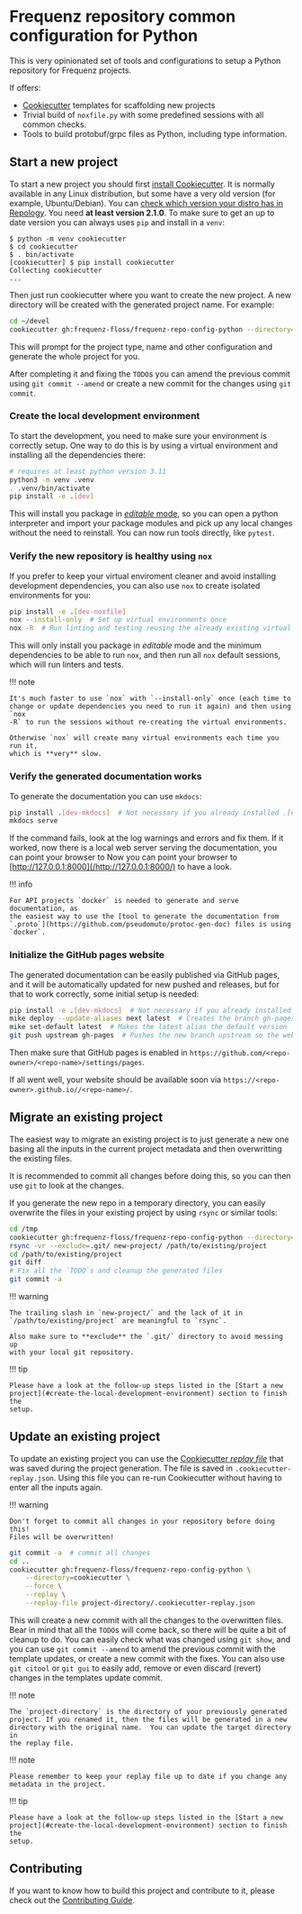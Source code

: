 # Frequenz repository common configuration for Python

This is very opinionated set of tools and configurations to setup a Python
repository for Frequenz projects.

If offers:

* [Cookiecutter] templates for scaffolding new projects
* Trivial build of `noxfile.py` with some predefined sessions with all common
  checks.
* Tools to build protobuf/grpc files as Python, including type information.


[Cookiecutter]: https://cookiecutter.readthedocs.io/en/stable

## Start a new project

To start a new project you should first [install
Cookiecutter](https://cookiecutter.readthedocs.io/en/stable/installation.html).
It is normally available in any Linux distribution, but some have a very old
version (for example, Ubuntu/Debian).  You can [check which version your distro
has in Repology](https://repology.org/project/cookiecutter/versions). You need
**at least version 2.1.0**.  To make sure to get an up to date version you can
always uses `pip` and install in a `venv`:

```console
$ python -m venv cookiecutter
$ cd cookiecutter
$ . bin/activate
[cookiecutter] $ pip install cookiecutter
Collecting cookiecutter
...
```

Then just run cookiecutter where you want to create the new project. A new
directory will be created with the generated project name. For example:

```sh
cd ~/devel
cookiecutter gh:frequenz-floss/frequenz-repo-config-python --directory=cookiecutter
```

This will prompt for the project type, name and other configuration and
generate the whole project for you.

After completing it and fixing the `TODO`s you can amend the previous commit
using `git commit --amend` or create a new commit for the changes using `git
commit`.

### Create the local development environment

To start the development, you need to make sure your environment is correctly
setup. One way to do this is by using a virtual environment and installing all
the dependencies there:

```sh
# requires at least python version 3.11
python3 -m venv .venv
. .venv/bin/activate
pip install -e .[dev]
```

This will install you package in [*editable*
mode](https://setuptools.pypa.io/en/latest/userguide/development_mode.html), so
you can open a python interpreter and import your package modules and pick up
any local changes without the need to reinstall.  You can now run tools
directly, like `pytest`.

### Verify the new repository is healthy using `nox`

If you prefer to keep your virtual enviroment cleaner and avoid installing development dependencies, you can also use `nox` to create isolated environments for you:

```sh
pip install -e .[dev-noxfile]
nox --install-only  # Set up virtual environments once
nox -R  # Run linting and testing reusing the already existing virtual environments
```

This will only install you package in *editable* mode and the minimum
dependencies to be able to run `nox`, and then run all `nox` default sessions,
which will run linters and tests.

!!! note

    It's much faster to use `nox` with `--install-only` once (each time to
    change or update dependencies you need to run it again) and then using `nox
    -R` to run the sessions without re-creating the virtual environments.

    Otherwise `nox` will create many virtual environments each time you run it,
    which is **very** slow.

### Verify the generated documentation works

To generate the documentation you can use `mkdocs`:

```sh
pip install .[dev-mkdocs]  # Not necessary if you already installed .[dev]
mkdocs serve
```

If the command fails, look at the log warnings and errors and fix them.  If it
worked, now there is a local web server serving the documentation, you can
point your browser to Now you can point your browser to
[http://127.0.0.1:8000](/http://127.0.0.1:8000/) to have a look.

!!! info

    For API projects `docker` is needed to generate and serve documentation, as
    the easiest way to use the [tool to generate the documentation from
    `.proto`](https://github.com/pseudomuto/protoc-gen-doc) files is using
    `docker`.

### Initialize the GitHub pages website

The generated documentation can be easily published via GitHub pages, and it
will be automatically updated for new pushed and releases, but for that to work
correctly, some initial setup is needed:

```sh
pip install -e .[dev-mkdocs]  # Not necessary if you already installed .[dev]
mike deploy --update-aliases next latest  # Creates the branch gh-pages locally
mike set-default latest  # Makes the latest alias the default version
git push upstream gh-pages  # Pushes the new branch upstream so the website is published
```

Then make sure that GitHub pages is enabled in
`https://github.com/<repo-owner>/<repo-name>/settings/pages`.

If all went well, your website should be available soon via
`https://<repo-owner>.github.io//<repo-name>/`.

## Migrate an existing project

The easiest way to migrate an existing project is to just generate a new one
basing all the inputs in the current project metadata and then overwritting the
existing files.

It is recommended to commit all changes before doing this, so you can then use
`git` to look at the changes.

If you generate the new repo in a temporary directory, you can easily overwrite
the files in your existing project by using `rsync` or similar tools:

```sh
cd /tmp
cookiecutter gh:frequenz-floss/frequenz-repo-config-python --directory=cookiecutter
rsync -vr --exclude=.git/ new-project/ /path/to/existing/project
cd /path/to/existing/project
git diff
# Fix all the `TODO`s and cleanup the generated files
git commit -a
```

!!! warning

    The trailing slash in `new-project/` and the lack of it in
    `/path/to/existing/project` are meaningful to `rsync`.

    Also make sure to **exclude** the `.git/` directory to avoid messing up
    with your local git repository.

!!! tip

    Please have a look at the follow-up steps listed in the [Start a new
    project](#create-the-local-development-environment) section to finish the
    setup.

## Update an existing project

To update an existing project you can use the [Cookiecutter *replay
file*](https://cookiecutter.readthedocs.io/en/stable/advanced/replay.html) that
was saved during the project generation.  The file is saved in
`.cookiecutter-replay.json`.  Using this file you can re-run Cookiecutter
without having to enter all the inputs again.

!!! warning

    Don't forget to commit all changes in your repository before doing this!
    Files will be overwritten!

```sh
git commit -a  # commit all changes
cd ..
cookiecutter gh:frequenz-floss/frequenz-repo-config-python \
    --directory=cookiecutter \
    --force \
    --replay \
    --replay-file project-directory/.cookiecutter-replay.json
```

This will create a new commit with all the changes to the overwritten files.
Bear in mind that all the `TODO`s will come back, so there will be quite a bit
of cleanup to do.  You can easily check what was changed using `git show`, and
you can use `git commit --amend` to amend the previous commit with the template
updates, or create a new commit with the fixes.  You can also use `git citool`
or `git gui` to easily add, remove or even discard (revert) changes in the
templates update commit.

!!! note

    The `project-directory` is the directory of your previously generated
    project. If you renamed it, then the files will be generated in a new
    directory with the original name.  You can update the target directory in
    the replay file.

!!! note

    Please remember to keep your replay file up to date if you change any
    metadata in the project.

!!! tip

    Please have a look at the follow-up steps listed in the [Start a new
    project](#create-the-local-development-environment) section to finish the
    setup.

## Contributing

If you want to know how to build this project and contribute to it, please
check out the [Contributing Guide](CONTRIBUTING.md).
